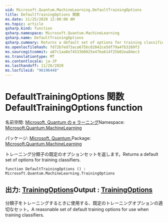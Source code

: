 ```yaml
---
uid: Microsoft.Quantum.MachineLearning.DefaultTrainingOptions
title: DefaultTrainingOptions 関数
ms.date: 11/25/2020 12:00:00 AM
ms.topic: article
qsharp.kind: function
qsharp.namespace: Microsoft.Quantum.MachineLearning
qsharp.name: DefaultTrainingOptions
qsharp.summary: Returns a default set of options for training classifiers.
ms.openlocfilehash: fd72b7ed73aca675bc82042ce5df79a4fb3269f3
ms.sourcegitcommit: a87c1aa8e7453360025e47ba614f25b02ea84ec3
ms.translationtype: MT
ms.contentlocale: ja-JP
ms.lasthandoff: 11/26/2020
ms.locfileid: "96196448"
---
```

# <a name="defaulttrainingoptions-function"></a><span data-ttu-id="3e20a-102">DefaultTrainingOptions 関数</span><span class="sxs-lookup"><span data-stu-id="3e20a-102">DefaultTrainingOptions function</span></span>

<span data-ttu-id="3e20a-103">名前空間: [Microsoft. Quantum の e ラーニング](xref:Microsoft.Quantum.MachineLearning)</span><span class="sxs-lookup"><span data-stu-id="3e20a-103">Namespace: [Microsoft.Quantum.MachineLearning](xref:Microsoft.Quantum.MachineLearning)</span></span>

<span data-ttu-id="3e20a-104">パッケージ: [Microsoft. Quantum.](https://nuget.org/packages/Microsoft.Quantum.MachineLearning)</span><span class="sxs-lookup"><span data-stu-id="3e20a-104">Package: [Microsoft.Quantum.MachineLearning](https://nuget.org/packages/Microsoft.Quantum.MachineLearning)</span></span>


<span data-ttu-id="3e20a-105">トレーニング分類子の既定のオプションセットを返します。</span><span class="sxs-lookup"><span data-stu-id="3e20a-105">Returns a default set of options for training classifiers.</span></span>

```qsharp
function DefaultTrainingOptions () : Microsoft.Quantum.MachineLearning.TrainingOptions
```


## <a name="output--trainingoptions"></a><span data-ttu-id="3e20a-106">出力: [TrainingOptions](xref:Microsoft.Quantum.MachineLearning.TrainingOptions)</span><span class="sxs-lookup"><span data-stu-id="3e20a-106">Output : [TrainingOptions](xref:Microsoft.Quantum.MachineLearning.TrainingOptions)</span></span>

<span data-ttu-id="3e20a-107">分類子をトレーニングするときに使用する、既定のトレーニングオプションの適切なセット。</span><span class="sxs-lookup"><span data-stu-id="3e20a-107">A reasonable set of default training options for use when training classifiers.</span></span>